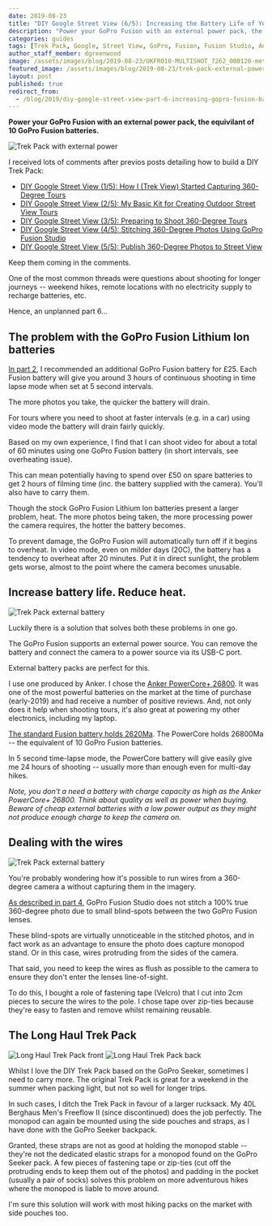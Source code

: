 ```yaml
---
date: 2019-08-23
title: "DIY Google Street View (6/5): Increasing the Battery Life of Your GoPro Fusion"
description: "Power your GoPro Fusion with an external power pack, the equivilant of 10 GoPro Fusion batteries."
categories: guides
tags: [Trek Pack, Google, Street View, GoPro, Fusion, Fusion Studio, Anker, PowerCore]
author_staff_member: dgreenwood
image: /assets/images/blog/2019-08-23/UKFR010-MULTISHOT_7262_000120-meta.jpg
featured_image: /assets/images/blog/2019-08-23/trek-pack-external-power.jpg
layout: post
published: true
redirect_from:
  - /blog/2019/diy-google-street-view-part-6-increasing-gopro-fusion-battery-life
---
```


**Power your GoPro Fusion with an external power pack, the equivilant of 10 GoPro Fusion batteries.**

<img class="img-fluid" src="/assets/images/blog/2019-08-23/trek-pack-external-power.jpg" alt="Trek Pack with external power" title="Trek Pack with external power" />

I received lots of comments after previos posts detailing how to build a DIY Trek Pack:

* [DIY Google Street View (1/5): How I (Trek View) Started Capturing 360-Degree Tours](/blog/diy-google-street-view-part-1-how-trek-view-started)
* [DIY Google Street View (2/5): My Basic Kit for Creating Outdoor Street View Tours](/blog/diy-google-street-view-part-2-my-street-view-kit)
* [DIY Google Street View (3/5): Preparing to Shoot 360-Degree Tours](/blog/diy-google-street-view-part-3-preparing-to-shoot)
* [DIY Google Street View (4/5): Stitching 360-Degree Photos Using GoPro Fusion Studio](/blog/diy-google-street-view-part-4-processing-photos)
* [DIY Google Street View (5/5): Publish 360-Degree Photos to Street View](/blog/diy-google-street-view-part-5-uploading-photos-using-your-computer) 

Keep them coming in the comments.

One of the most common threads were questions about shooting for longer journeys -- weekend hikes, remote locations with no electricity supply to recharge batteries, etc.

Hence, an unplanned part 6...

## The problem with the GoPro Fusion Lithium Ion batteries

[In part 2](/blog/diy-google-street-view-part-2-my-street-view-kit), I recommended an additional GoPro Fusion battery for £25. Each Fusion battery will give you around 3 hours of continuous shooting in time lapse mode when set at 5 second intervals.

The more photos you take, the quicker the battery will drain.

For tours where you need to shoot at faster intervals (e.g. in a car) using video mode the battery will drain fairly quickly. 

Based on my own experience, I find that I can shoot video for about a total of 60 minutes using one GoPro Fusion battery (in short intervals, see overheating issue).

This can mean potentially having to spend over £50 on spare batteries to get 2 hours of filming time (inc. the battery supplied with the camera). You'll also have to carry them.

Though the stock GoPro Fusion Lithium Ion batteries present a larger problem, heat. The more photos being taken, the more processing power the camera requires, the hotter the battery becomes.

To prevent damage, the GoPro Fusion will automatically turn off if it begins to overheat. In video mode, even on milder days (20C), the battery has a tendency to overheat after 20 minutes. Put it in direct sunlight, the problem gets worse, almost to the point where the camera becomes unusable.

## Increase battery life. Reduce heat.

<img class="img-fluid" src="/assets/images/blog/2019-08-23/trek-pack-external-battery.jpg" alt="Trek Pack external battery" title="Trek Pack external battery" />

Luckily there is a solution that solves both these problems in one go.

The GoPro Fusion supports an external power source. You can remove the battery and connect the camera to a power source via its USB-C port.

External battery packs are perfect for this.

I use one produced by Anker. I chose the [Anker PowerCore+ 26800](https://www.anker.com/products/variant/powercore-26800/A1374011). It was one of the most powerful batteries on the market at the time of purchase (early-2019) and had receive a number of positive reviews. And, not only does it help when shooting tours, it's also great at powering my other electronics, including my laptop.

[The standard Fusion battery holds 2620Ma](https://www.amazon.co.uk/GoPro-ASBBA-001-Fusion-Battery-Black/dp/B078XY2L42). The PowerCore holds 26800Ma -- the equivalent of 10 GoPro Fusion batteries.

In 5 second time-lapse mode, the PowerCore battery will give easily give me 24 hours of shooting -- usually more than enough even for multi-day hikes.

_Note, you don't a need a battery with charge capacity as high as the Anker PowerCore+ 26800. Think about quality as well as power when buying. Beware of cheap external batteries with a low power output as they might not produce enough charge to keep the camera on._

## Dealing with the wires

<img class="img-fluid" src="/assets/images/blog/2019-08-23/trek-pack-external-battery-wiring.jpg" alt="Trek Pack external battery" title="Trek Pack external battery" />

You're probably wondering how it's possible to run wires from a 360-degree camera a without capturing them in the imagery.

[As described in part 4](/blog/diy-google-street-view-part-4-processing-photos), GoPro Fusion Studio does not stitch a 100% true 360-degree photo due to small blind-spots between the two GoPro Fusion lenses. 

These blind-spots are virtually unnoticeable in the stitched photos, and in fact work as an advantage to ensure the photo does capture monopod stand. Or in this case, wires protruding from the sides of the camera.

That said, you need to keep the wires as flush as possible to the camera to ensure they don't enter the lenses line-of-sight.

To do this, I bought a role of fastening tape (Velcro) that I cut into 2cm pieces to secure the wires to the pole. I chose tape over zip-ties because they're easy to fasten and remove whilst remaining reusable.

## The Long Haul Trek Pack

<img class="img-fluid" src="/assets/images/blog/2019-08-23/longhaul-trek-pack-front.jpg" alt="Long Haul Trek Pack front" title="Long Haul Trek Pack front" />

<img class="img-fluid" src="/assets/images/blog/2019-08-23/longhaul-trek-pack-back.jpg" alt="Long Haul Trek Pack back" title="Long Haul Trek Pack back" />

Whilst I love the DIY Trek Pack based on the GoPro Seeker, sometimes I need to carry more. The original Trek Pack is great for a weekend in the summer when packing light, but not so well for longer trips.

In such cases, I ditch the Trek Pack in favour of a larger rucksack. My 40L Berghaus Men's Freeflow II (since discontinued) does the job perfectly. The monopod can again be mounted using the side pouches and straps, as I have done with the GoPro Seeker backpack.

Granted, these straps are not as good at holding the monopod stable -- they're not the dedicated elastic straps for a monopod found on the GoPro Seeker pack. A few pieces of fastening tape or zip-ties (cut off the protruding ends to keep them out of the photos) and padding in the pocket (usually a pair of socks) solves this problem on more adventurous hikes where the monopod is liable to move around.

I'm sure this solution will work with most hiking packs on the market with side pouches too.